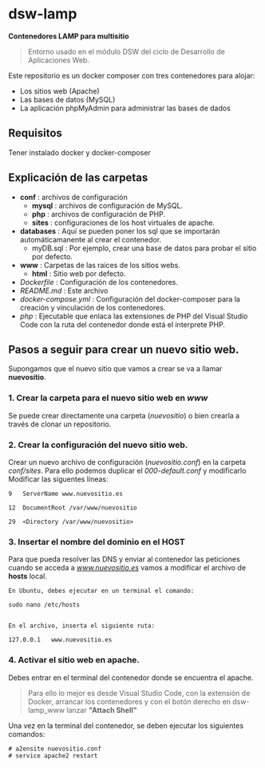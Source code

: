 # dsw-lamp
**Contenedores LAMP para multisitio**

> Entorno usado en el módulo DSW del ciclo de Desarrollo de Aplicaciones Web.

Este repositorio es un docker composer con tres contenedores para alojar:
- Los sitios web (Apache)
- Las bases de datos (MySQL)
- La aplicación phpMyAdmin para administrar las bases de dados

## Requisitos
Tener instalado docker y docker-composer

## Explicación de las carpetas
- **conf**  : archivos de configuración
  - **mysql** : archivos de configuración de MySQL.
  - **php** : archivos de configuración de PHP.
  - **sites** : configuraciones de los host virtuales de apache.
- **databases** : Aquí se pueden poner los sql que se importarán automáticamanente al crear el contenedor. 
  - myDB.sql : Por ejemplo, crear una base de datos para probar el sitio por defecto.
- **www** : Carpetas de las raices de los sitios webs.
  - **html** : Sitio web por defecto. 
- *Dockerfile* : Configuración de los contenedores.
- *README.md* : Este archivo
- *docker-compose.yml* : Configuración del docker-composer para la creación y vinculación de los contenedores.
- *php* : Ejecutable que enlaca las extensiones de PHP del Visual Studio Code con la ruta del contenedor donde está el interprete PHP.

## Pasos a seguir para crear un nuevo sitio web.

Supongamos que el nuevo sitio que vamos a crear se va a llamar **nuevositio**.

### 1. Crear la carpeta para el nuevo sitio web en *www*

Se puede crear directamente una carpeta (*nuevositio*) o bien crearla a través de clonar un repositorio.

### 2. Crear la configuración del nuevo sitio web.
Crear un nuevo archivo de configuración (*nuevositio.conf*) en la carpeta *conf/sites*. Para ello podemos duplicar el *000-default.conf* y modificarlo
Modificar las siguentes líneas:
```
9   ServerName www.nuevositio.es

12  DocumentRoot /var/www/nuevositio

29	<Directory /var/www/nuevositio>
```

### 3. Insertar el nombre del dominio en el HOST

Para que pueda resolver las DNS y enviar al contenedor las peticiones cuando se acceda a *www.nuevositio.es* vamos a modificar el archivo de **hosts** local.

```
En Ubuntu, debes ejecutar en un terminal el comando: 

sudo nano /etc/hosts


En el archivo, inserta el siguiente ruta:

127.0.0.1   www.nuevositio.es
```

### 4. Activar el sitio web en apache.

Debes entrar en el terminal del contenedor donde se encuentra el apache.
> Para ello lo mejor es desde Visual Studio Code, con la extensión de Docker, arrancar los contenedores y con el botón derecho en dsw-lamp_www lanzar **"Attach Shell"**

Una vez en la terminal del contenedor, se deben ejecutar los siguientes comandos:
```
# a2ensite nuevositio.conf
# service apache2 restart
```
  
